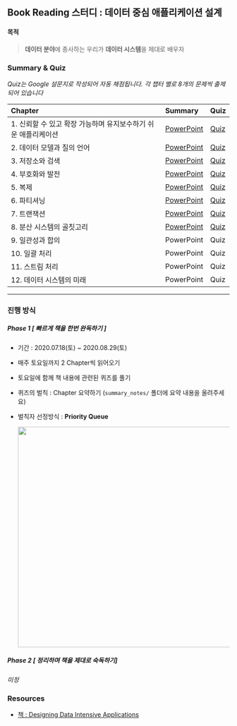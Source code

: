 ## Book Reading 스터디 : 데이터 중심 애플리케이션 설계

#### **목적**

> **데이터 분야**에 종사하는 우리가 **데이터 시스템**을 제대로 배우자

### Summary & Quiz

*Quiz는 Google 설문지로 작성되어 자동 채점됩니다. 각 챕터 별로 8개의 문제씩 출제되어 있습니다*

| Chapter  | Summary  |  Quiz  |
| :-----   | :-----   | :----  |
| 1.  신뢰할 수 있고 확장 가능하며 유지보수하기 쉬운 애플리케이션 | [PowerPoint](https://github.com/data-system-wiki/designing-data-intensive-applications/blob/master/resources/chapter%201%20summary.pptx) | [Quiz](https://forms.gle/s28yC7jdSJGoQgxD6) |
| 2. 데이터 모델과 질의 언어  | [PowerPoint](https://github.com/data-system-wiki/designing-data-intensive-applications/blob/master/resources/chapter%202%20summary.pptx) | [Quiz](https://forms.gle/QSNVRhdDCtFaU3Cd7) |
| 3. 저장소와 검색 | [PowerPoint](https://github.com/data-system-wiki/designing-data-intensive-applications/blob/master/resources/chapter%203%20summary.pptx)  | [Quiz](https://forms.gle/yoT5ZyPTDao1sZgS8) |
| 4. 부호화와 발전 | [PowerPoint](https://github.com/data-system-wiki/designing-data-intensive-applications/blob/master/resources/chapter%204%20summary.pptx) | [Quiz](https://forms.gle/nu6udEJk9XWBUE9a8) |
| 5. 복제  | [PowerPoint](https://github.com/data-system-wiki/designing-data-intensive-applications/blob/master/resources/chapter%205%20summary.pptx)  | [Quiz](https://forms.gle/NKiJHUFmhBXR8HXB8) |
| 6. 파티셔닝 | [PowerPoint](https://github.com/data-system-wiki/designing-data-intensive-applications/blob/master/resources/chapter%206%20summary.pptx) | [Quiz](https://forms.gle/qxyyszQa59gbGW5MA)|
| 7. 트랜잭션 | [PowerPoint](https://github.com/data-system-wiki/designing-data-intensive-applications/blob/master/resources/chapter%207%20summary.pptx) | [Quiz](https://forms.gle/wqcYVT6YNnYhoSKJ6) |
| 8. 분산 시스템의 골칫고리 | [PowerPoint](https://github.com/data-system-wiki/designing-data-intensive-applications/blob/master/resources/chapter%208%20summary.pptx) | [Quiz](https://forms.gle/QLq3DLbtJGVzDjbt7) |
| 9. 일관성과 합의 | PowerPoint | Quiz |
| 10. 일괄 처리 | PowerPoint | Quiz |
| 11. 스트림 처리 | PowerPoint | Quiz |
| 12. 데이터 시스템의 미래 | PowerPoint | Quiz |
----

### **진행 방식**

##### Phase 1 [ 빠르게 책을 한번 완독하기 ]
- 기간 : 2020.07.18(토) ~ 2020.08.29(토)
- 매주 토요일까지 2 Chapter씩 읽어오기
- 토요일에 함께 책 내용에 관련된 퀴즈를 풀기
- 퀴즈의 벌칙 : Chapter 요약하기 (`summary_notes/` 폴더에 요약 내용을 올려주세요)
- 벌칙자 선정방식 : **Priority Queue**

    <img src="https://imgur.com/yQBChJ4.png" width="500">

##### Phase 2 [ 정리하며 책을 제대로 숙독하기]

  *미정*


### Resources

* [책 : Designing Data Intensive Applications](https://github.com/data-system-wiki/designing-data-intensive-applications/blob/master/resources/Designing%20Data%20Intensive%20Applications.pdf)

